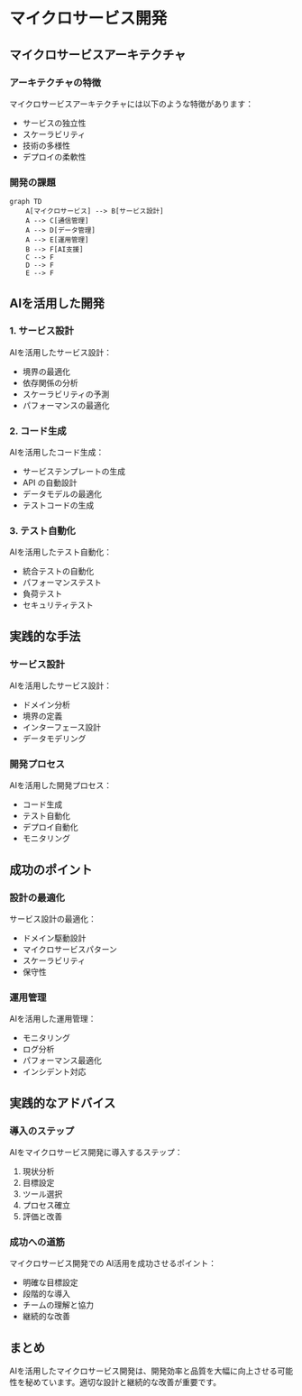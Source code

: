 # マイクロサービス開発

## マイクロサービスアーキテクチャ

### アーキテクチャの特徴

マイクロサービスアーキテクチャには以下のような特徴があります：

- サービスの独立性
- スケーラビリティ
- 技術の多様性
- デプロイの柔軟性

### 開発の課題

```mermaid
graph TD
    A[マイクロサービス] --> B[サービス設計]
    A --> C[通信管理]
    A --> D[データ管理]
    A --> E[運用管理]
    B --> F[AI支援]
    C --> F
    D --> F
    E --> F
```

## AIを活用した開発

### 1. サービス設計

AIを活用したサービス設計：

- 境界の最適化
- 依存関係の分析
- スケーラビリティの予測
- パフォーマンスの最適化

### 2. コード生成

AIを活用したコード生成：

- サービステンプレートの生成
- API の自動設計
- データモデルの最適化
- テストコードの生成

### 3. テスト自動化

AIを活用したテスト自動化：

- 統合テストの自動化
- パフォーマンステスト
- 負荷テスト
- セキュリティテスト

## 実践的な手法

### サービス設計

AIを活用したサービス設計：

- ドメイン分析
- 境界の定義
- インターフェース設計
- データモデリング

### 開発プロセス

AIを活用した開発プロセス：

- コード生成
- テスト自動化
- デプロイ自動化
- モニタリング

## 成功のポイント

### 設計の最適化

サービス設計の最適化：

- ドメイン駆動設計
- マイクロサービスパターン
- スケーラビリティ
- 保守性

### 運用管理

AIを活用した運用管理：

- モニタリング
- ログ分析
- パフォーマンス最適化
- インシデント対応

## 実践的なアドバイス

### 導入のステップ

AIをマイクロサービス開発に導入するステップ：

1. 現状分析
2. 目標設定
3. ツール選択
4. プロセス確立
5. 評価と改善

### 成功への道筋

マイクロサービス開発での AI活用を成功させるポイント：

- 明確な目標設定
- 段階的な導入
- チームの理解と協力
- 継続的な改善

## まとめ

AIを活用したマイクロサービス開発は、開発効率と品質を大幅に向上させる可能性を秘めています。適切な設計と継続的な改善が重要です。
